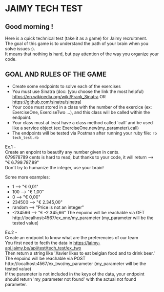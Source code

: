 # JAIMY TECH TEST #

## Good morning ! ##

  Here is a quick technical test (take it as a game) for Jaimy recruitment.  
  The goal of this game is to understand the path of your brain when you solve issues :).  
  It means that nothing is hard, but pay attention of the way you organize your code.  


## GOAL AND RULES OF THE GAME ##

  * Create some endpoints to solve each of the exercises
  * You must use Sinatra (doc: (you choose the link the most helpful) https://en.wikipedia.org/wiki/Frank_Sinatra OR https://github.com/sinatra/sinatra)
  * Your code must stored in a class with the number of the exercice (ex: ExerciseOne, ExerciseTwo ...), and this class will be called within the endpoint.  
  * Your class must at least have a class method called 'call' and be used like a service object (ex: ExerciseOne.new(my_parameter).call)
  * The endpoints will be tested via Postman after running your ruby file: ```rb tech_test.rb``` 

Ex.1 -  
  Create an enpoint to beautify any number given in cents.  
  679978789 cents is hard to read, but thanks to your code, it will return --> "€ 6.799.787,89"  
  Don't try to humanize the integer, use your brain!

  Some more examples:
  * 1         -->   "€ 0,01"
  * 100       -->   "€ 1,00"
  * 0         -->   "€ 0,00"
  * 234500    -->   "€ 2.345,00"
  * random    -->   "Price is not an integer"
  * -234566   -->   "€ -2.345,66"
  The enpoind will be reachable via GET http://localhost:4567/ex_one/my_parameter (my_parameter will be the tested value)

Ex.2 -  
  Create an endpoint to know what are the preferencies of our team  
  You first need to fecth the data in https://jaimy-api.jaimy.be/api/test/tech_test/ex_two  
  Then return a string like 'Xavier likes to eat belgian food and to drink beer.'  
  The enpoind will be reachable via POST http://localhost:4567/ex_two/my_parameter (my_parameter will be the tested value)  
  If the parameter is not included in the keys of the data, your endpoint should return 'my_parameter not found' with the actual not found parameter.  
